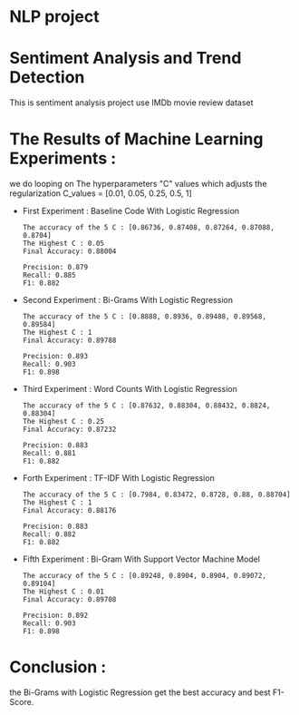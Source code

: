 # NLP project

# Sentiment Analysis and Trend Detection

This is sentiment analysis project use IMDb movie review dataset 

# The Results of Machine Learning Experiments :
we do looping on The hyperparameters "C" values which adjusts the regularization 
C_values = [0.01, 0.05, 0.25, 0.5, 1]


- First Experiment : Baseline Code With Logistic Regression

      The accuracy of the 5 C : [0.86736, 0.87408, 0.87264, 0.87088, 0.8704]
      The Highest C : 0.05
      Final Accuracy: 0.88004

      Precision: 0.879
      Recall: 0.885
      F1: 0.882

- Second Experiment : Bi-Grams With Logistic Regression

      The accuracy of the 5 C : [0.8888, 0.8936, 0.89488, 0.89568, 0.89584]
      The Highest C : 1
      Final Accuracy: 0.89788

      Precision: 0.893
      Recall: 0.903
      F1: 0.898

- Third Experiment : Word Counts With Logistic Regression

      The accuracy of the 5 C : [0.87632, 0.88304, 0.88432, 0.8824, 0.88304]
      The Highest C : 0.25
      Final Accuracy: 0.87232

      Precision: 0.883
      Recall: 0.881
      F1: 0.882

- Forth Experiment : TF-IDF With Logistic Regression

      The accuracy of the 5 C : [0.7984, 0.83472, 0.8728, 0.88, 0.88704]
      The Highest C : 1
      Final Accuracy: 0.88176

      Precision: 0.883
      Recall: 0.882
      F1: 0.882

- Fifth Experiment : Bi-Gram With Support Vector Machine Model

      The accuracy of the 5 C : [0.89248, 0.8904, 0.8904, 0.89072, 0.89104]
      The Highest C : 0.01
      Final Accuracy: 0.89708

      Precision: 0.892
      Recall: 0.903
      F1: 0.898

# Conclusion :
the Bi-Grams with Logistic Regression get the best accuracy and best F1-Score.
